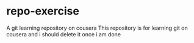 # repo-exercise
A git learning repository on cousera 
This repository is for learning git on cousera and i should delete it once i am done
